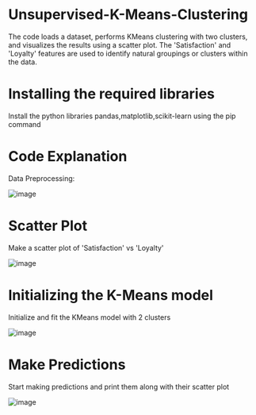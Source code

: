 # Unsupervised-K-Means-Clustering

The code loads a dataset, performs KMeans clustering with two clusters, and visualizes the results using a scatter plot. The 'Satisfaction' and 'Loyalty' features are used to identify natural groupings or clusters within the data.

# Installing the required libraries

Install the python libraries pandas,matplotlib,scikit-learn using the pip command

# Code Explanation

Data Preprocessing:

![image](https://github.com/neelay-16/Unsupervised-K-Means-Clustering/assets/135517502/1c3c2be4-b6de-4866-9214-09387fa77653)

# Scatter Plot

Make a scatter plot of 'Satisfaction' vs 'Loyalty'

![image](https://github.com/neelay-16/Unsupervised-K-Means-Clustering/assets/135517502/12d775e0-3b8c-45ba-8e28-7cff9f7527b6)


# Initializing the K-Means model

Initialize and fit the KMeans model with 2 clusters

![image](https://github.com/neelay-16/Unsupervised-K-Means-Clustering/assets/135517502/fc20eabd-ab26-4e2a-8201-125522f75589)


# Make Predictions 

Start making predictions and print them along with their scatter plot

![image](https://github.com/neelay-16/Unsupervised-K-Means-Clustering/assets/135517502/71138547-64f8-4c9b-b6b9-1f60a36d0215)




